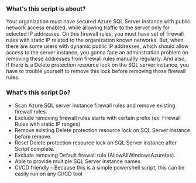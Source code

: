 ### What's this script is about?
Your organization must have secured Azure SQL Server instance with public network access enabled, while allowing traffic to the server only for selected IP addresses. On this firewall rules, you must have set of firewall rules with static IP related to the organization known networks. But, when there are some users with dynamic public IP addresses, which should allow access to the server instance, you gonna face an adminstration problem on removing these addresses from firewall rules manually regularly. And also, if there is a Delete protection resource lock on the SQL server instance, you have to trouble yourself to remove this lock before removing those firewall rules.

### What's this script Do?
- Scan Azure SQL server instance firewall rules and remove existing firewall rules.
- Exclude removing firewall rules starts with certain prefix (ex: Firewall Rules with static IP ranges)
- Remove existing Delete protection resource lock on SQL Server instance before remove.
- Reset Delete protection resource lock on SQL Server instance after Script complete.
- Exclude removing Default firewall rule (AllowAllWindowsAzureIps).
- Able to provide multiple SQL Server instance names
- CI/CD friendly - Because this is a simple powershell script, this can be easily run on any CI/CD tool
